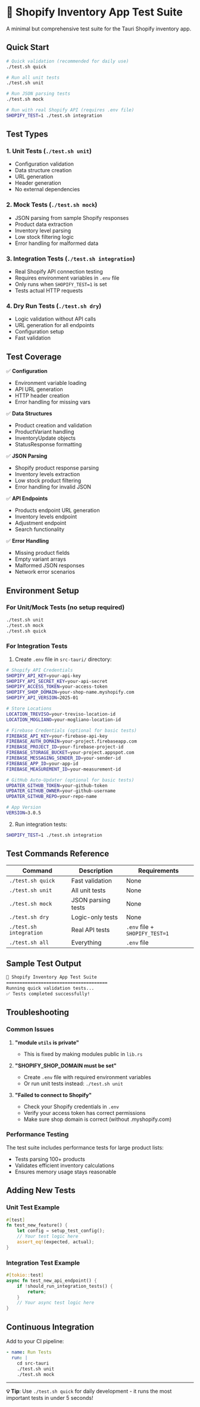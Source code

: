 # 🧪 Shopify Inventory App Test Suite

A minimal but comprehensive test suite for the Tauri Shopify inventory app.

## Quick Start

```bash
# Quick validation (recommended for daily use)
./test.sh quick

# Run all unit tests
./test.sh unit

# Run JSON parsing tests
./test.sh mock

# Run with real Shopify API (requires .env file)
SHOPIFY_TEST=1 ./test.sh integration
```

## Test Types

### 1. **Unit Tests** (`./test.sh unit`)
- Configuration validation
- Data structure creation
- URL generation
- Header generation
- No external dependencies

### 2. **Mock Tests** (`./test.sh mock`)
- JSON parsing from sample Shopify responses
- Product data extraction
- Inventory level parsing
- Low stock filtering logic
- Error handling for malformed data

### 3. **Integration Tests** (`./test.sh integration`)
- Real Shopify API connection testing
- Requires environment variables in `.env` file
- Only runs when `SHOPIFY_TEST=1` is set
- Tests actual HTTP requests

### 4. **Dry Run Tests** (`./test.sh dry`)
- Logic validation without API calls
- URL generation for all endpoints
- Configuration setup
- Fast validation

## Test Coverage

✅ **Configuration**
- Environment variable loading
- API URL generation  
- HTTP header creation
- Error handling for missing vars

✅ **Data Structures**
- Product creation and validation
- ProductVariant handling
- InventoryUpdate objects
- StatusResponse formatting

✅ **JSON Parsing**
- Shopify product response parsing
- Inventory levels extraction
- Low stock product filtering
- Error handling for invalid JSON

✅ **API Endpoints**
- Products endpoint URL generation
- Inventory levels endpoint
- Adjustment endpoint
- Search functionality

✅ **Error Handling**
- Missing product fields
- Empty variant arrays
- Malformed JSON responses
- Network error scenarios

## Environment Setup

### For Unit/Mock Tests (no setup required)
```bash
./test.sh unit
./test.sh mock
./test.sh quick
```

### For Integration Tests
1. Create `.env` file in `src-tauri/` directory:
```bash
# Shopify API Credentials
SHOPIFY_API_KEY=your-api-key
SHOPIFY_API_SECRET_KEY=your-api-secret
SHOPIFY_ACCESS_TOKEN=your-access-token
SHOPIFY_SHOP_DOMAIN=your-shop-name.myshopify.com
SHOPIFY_API_VERSION=2025-01

# Store Locations
LOCATION_TREVISO=your-treviso-location-id
LOCATION_MOGLIANO=your-mogliano-location-id

# Firebase Credentials (optional for basic tests)
FIREBASE_API_KEY=your-firebase-api-key
FIREBASE_AUTH_DOMAIN=your-project.firebaseapp.com
FIREBASE_PROJECT_ID=your-firebase-project-id
FIREBASE_STORAGE_BUCKET=your-project.appspot.com
FIREBASE_MESSAGING_SENDER_ID=your-sender-id
FIREBASE_APP_ID=your-app-id
FIREBASE_MEASUREMENT_ID=your-measurement-id

# GitHub Auto-Updater (optional for basic tests)
UPDATER_GITHUB_TOKEN=your-github-token
UPDATER_GITHUB_OWNER=your-github-username
UPDATER_GITHUB_REPO=your-repo-name

# App Version
VERSION=3.0.5
```

2. Run integration tests:
```bash
SHOPIFY_TEST=1 ./test.sh integration
```

## Test Commands Reference

| Command | Description | Requirements |
|---------|-------------|--------------|
| `./test.sh quick` | Fast validation | None |
| `./test.sh unit` | All unit tests | None |
| `./test.sh mock` | JSON parsing tests | None |
| `./test.sh dry` | Logic-only tests | None |
| `./test.sh integration` | Real API tests | `.env` file + `SHOPIFY_TEST=1` |
| `./test.sh all` | Everything | `.env` file |

## Sample Test Output

```bash
🧪 Shopify Inventory App Test Suite
======================================
Running quick validation tests...
✅ Tests completed successfully!
```

## Troubleshooting

### Common Issues

1. **"module `utils` is private"**
   - This is fixed by making modules public in `lib.rs`

2. **"SHOPIFY_SHOP_DOMAIN must be set"**
   - Create `.env` file with required environment variables
   - Or run unit tests instead: `./test.sh unit`

3. **"Failed to connect to Shopify"**
   - Check your Shopify credentials in `.env`
   - Verify your access token has correct permissions
   - Make sure shop domain is correct (without .myshopify.com)

### Performance Testing

The test suite includes performance tests for large product lists:
- Tests parsing 100+ products
- Validates efficient inventory calculations
- Ensures memory usage stays reasonable

## Adding New Tests

### Unit Test Example
```rust
#[test]
fn test_new_feature() {
    let config = setup_test_config();
    // Your test logic here
    assert_eq!(expected, actual);
}
```

### Integration Test Example
```rust
#[tokio::test]
async fn test_new_api_endpoint() {
    if !should_run_integration_tests() {
        return;
    }
    // Your async test logic here
}
```

## Continuous Integration

Add to your CI pipeline:
```yaml
- name: Run Tests
  run: |
    cd src-tauri
    ./test.sh unit
    ./test.sh mock
```

---

**💡 Tip**: Use `./test.sh quick` for daily development - it runs the most important tests in under 5 seconds! 